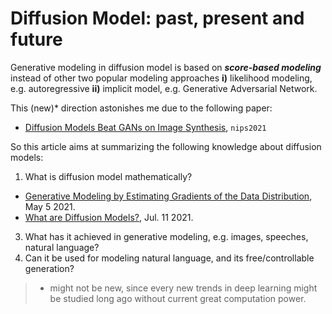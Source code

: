 
# Diffusion Model: past, present and future

Generative modeling in diffusion model is based on ***score-based modeling*** instead of other two popular modeling approaches **i)** likelihood modeling, e.g. autoregressive **ii)** implicit model, e.g. Generative Adversarial Network.

This (new)* direction astonishes me due to the following paper:

- [Diffusion Models Beat GANs on Image Synthesis](https://papers.nips.cc/paper/2021/file/49ad23d1ec9fa4bd8d77d02681df5cfa-Paper.pdf), `nips2021`

So this article aims at summarizing the following knowledge about diffusion models:

1. What is diffusion model mathematically?
  - [Generative Modeling by Estimating Gradients of the Data Distribution](https://yang-song.github.io/blog/2021/score/), May 5 2021.
  - [What are Diffusion Models?](https://lilianweng.github.io/lil-log/2021/07/11/diffusion-models.html), Jul. 11 2021.
3. What has it achieved in generative modeling, e.g. images, speeches, natural language?
4. Can it be used for modeling natural language, and its free/controllable generation?

> * might not be new, since every new trends in deep learning might be studied long ago without current great computation power.
